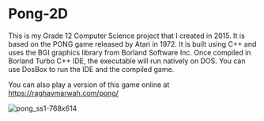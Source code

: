 # Pong-2D

This is my Grade 12 Computer Science project that I created in 2015. It is based on the PONG game released by Atari in 1972. It is built using C++ and uses the BGI graphics library from Borland Software Inc. Once compiled in Borland Turbo C++ IDE, the executable will run natively on DOS. You can use DosBox to run the IDE and the compiled game.

You can also play a version of this game online at https://raghavmarwah.com/pong/

![pong_ss1-768x614](https://user-images.githubusercontent.com/10029166/154747500-0c0e332b-aa07-41f6-a2aa-e780fa402132.png)
